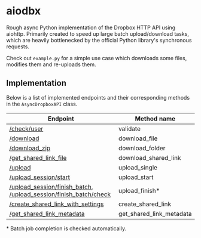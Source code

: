# aiodbx

Rough async Python implementation of the Dropbox HTTP API using aiohttp. Primarily created to speed up large batch upload/download tasks, which are heavily bottlenecked by the official Python library's synchronous requests.

Check out `example.py` for a simple use case which downloads some files, modifies them and re-uploads them.

## Implementation

Below is a list of implemented endpoints and their corresponding methods in the `AsyncDropboxAPI` class.

| Endpoint                                                     | Method name              |
| ------------------------------------------------------------ | ------------------------ |
| [/check/user](https://www.dropbox.com/developers/documentation/http/documentation#check-user) | validate                 |
| [/download](https://www.dropbox.com/developers/documentation/http/documentation#files-download) | download_file            |
| [/download_zip](https://www.dropbox.com/developers/documentation/http/documentation#files-download_zip) | download_folder          |
| [/get_shared_link_file](https://www.dropbox.com/developers/documentation/http/documentation#sharing-get_shared_link_file) | download_shared_link     |
| [/upload](https://www.dropbox.com/developers/documentation/http/documentation#files-upload) | upload_single            |
| [/upload_session/start](https://www.dropbox.com/developers/documentation/http/documentation#files-upload_session-start) | upload_start             |
| [/upload_session/finish_batch](https://www.dropbox.com/developers/documentation/http/documentation#files-upload_session-finish_batch), [/upload_session/finish_batch/check](https://www.dropbox.com/developers/documentation/http/documentation#files-upload_session-finish_batch) | upload_finish*           |
| [/create_shared_link_with_settings](https://www.dropbox.com/developers/documentation/http/documentation#sharing-create_shared_link_with_settings) | create_shared_link       |
| [/get_shared_link_metadata](https://www.dropbox.com/developers/documentation/http/documentation#sharing-get_shared_link_metadata) | get_shared_link_metadata |

\* Batch job completion is checked automatically.